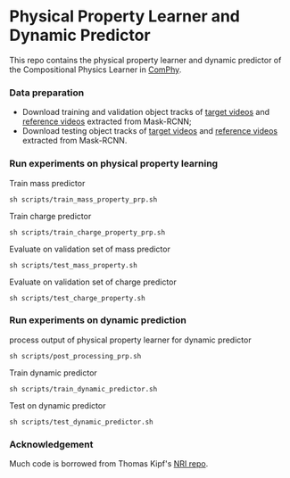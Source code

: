 # Physical Property Learner and Dynamic Predictor
 This repo contains the physical property learner and dynamic predictor of the Compositional Physics Learner in [ComPhy](https://comphyreasoning.github.io).

### Data preparation
- Download training and validation object tracks of [target videos](https://drive.google.com/file/d/1Qbkowx1Xph-70L5gDPVNn5Ba-lkpOaLg/view?usp=sharing) and [reference videos](https://drive.google.com/file/d/1e0oC7Bo41YZxj8lXTi4DlYdwy-9cNx8M/view?usp=sharing) extracted from Mask-RCNN;
- Download testing object tracks of [target videos](https://drive.google.com/file/d/1B4Kq0rda1BGGNVEe5ULB0ckuL258RE5i/view?usp=sharing) and [reference videos](https://drive.google.com/file/d/1pvXXMCMoMin6liVmHMmCK25gVfiLDmne/view?usp=sharing) extracted from Mask-RCNN.

### Run experiments on physical property learning
Train mass predictor
```
sh scripts/train_mass_property_prp.sh
```
Train charge predictor
```
sh scripts/train_charge_property_prp.sh
```
Evaluate on validation set of  mass predictor
```
sh scripts/test_mass_property.sh
```
Evaluate on validation set of charge predictor
```
sh scripts/test_charge_property.sh
```

### Run experiments on dynamic prediction
process output of physical property learner for dynamic predictor
```
sh scripts/post_processing_prp.sh
```
Train dynamic predictor
```
sh scripts/train_dynamic_predictor.sh
```
Test on dynamic predictor
```
sh scripts/test_dynamic_predictor.sh
```

### Acknowledgement
Much code is borrowed from Thomas Kipf's [NRI repo](https://github.com/ethanfetaya/NRI.git).

